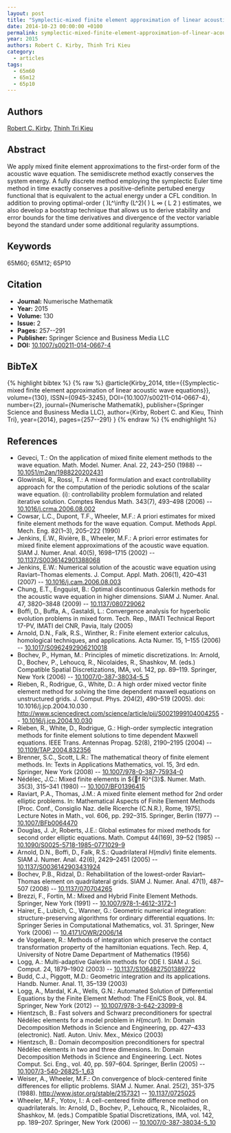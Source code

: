 ```yaml
---
layout: post
title: "Symplectic-mixed finite element approximation of linear acoustic wave equations"
date: 2014-10-23 00:00:00 +0100
permalink: symplectic-mixed-finite-element-approximation-of-linear-acoustic-wave-equations
year: 2015
authors: Robert C. Kirby, Thinh Tri Kieu
category:
  - articles
tags:
  - 65m60
  - 65m12
  - 65p10
---
```

 
## Authors
[Robert C. Kirby](authors/robert_c_kirby), [Thinh Tri Kieu](authors/thinh_tri_kieu)
 
## Abstract
We apply mixed finite element approximations to the first-order form of the acoustic wave equation. The semidiscrete method exactly conserves the system energy. A fully discrete method employing the symplectic Euler time method in time exactly conserves a positive-definite pertubed energy functional that is equivalent to the actual energy under a CFL condition. In addition to proving optimal-order \(  \)L^\\infty (L^2)\(  \) L ∞ ( L 2 ) estimates, we also develop a bootstrap technique that allows us to derive stability and error bounds for the time derivatives and divergence of the vector variable beyond the standard under some additional regularity assumptions.
 
## Keywords
65M60; 65M12; 65P10
 
## Citation
- **Journal:** Numerische Mathematik
- **Year:** 2015
- **Volume:** 130
- **Issue:** 2
- **Pages:** 257--291
- **Publisher:** Springer Science and Business Media LLC
- **DOI:** [10.1007/s00211-014-0667-4](https://doi.org/10.1007/s00211-014-0667-4)
 
## BibTeX
{% highlight bibtex %}
{% raw %}
@article{Kirby_2014,
  title={{Symplectic-mixed finite element approximation of linear acoustic wave equations}},
  volume={130},
  ISSN={0945-3245},
  DOI={10.1007/s00211-014-0667-4},
  number={2},
  journal={Numerische Mathematik},
  publisher={Springer Science and Business Media LLC},
  author={Kirby, Robert C. and Kieu, Thinh Tri},
  year={2014},
  pages={257--291}
}
{% endraw %}
{% endhighlight %}
 
## References
- Geveci, T.: On the application of mixed finite element methods to the wave equation. Math. Model. Numer. Anal. 22, 243–250 (1988) -- [10.1051/m2an/1988220202431](https://doi.org/10.1051/m2an/1988220202431)
- Glowinski, R., Rossi, T.: A mixed formulation and exact controllability approach for the computation of the periodic solutions of the scalar wave equation. (i): controllability problem formulation and related iterative solution. Comptes Rendus Math. 343(7), 493–498 (2006) -- [10.1016/j.crma.2006.08.002](https://doi.org/10.1016/j.crma.2006.08.002)
- Cowsar, L.C., Dupont, T.F., Wheeler, M.F.: A priori estimates for mixed finite element methods for the wave equation. Comput. Methods Appl. Mech. Eng. 82(1–3), 205–222 (1990)
- Jenkins, E.W., Rivière, B., Wheeler, M.F.: A priori error estimates for mixed finite element approximations of the acoustic wave equation. SIAM J. Numer. Anal. 40(5), 1698–1715 (2002) -- [10.1137/S0036142901388068](https://doi.org/10.1137/S0036142901388068)
- Jenkins, E.W.: Numerical solution of the acoustic wave equation using Raviart–Thomas elements. J. Comput. Appl. Math. 206(1), 420–431 (2007) -- [10.1016/j.cam.2006.08.003](https://doi.org/10.1016/j.cam.2006.08.003)
- Chung, E.T., Engquist, B.: Optimal discontinuous Galerkin methods for the acoustic wave equation in higher dimensions. SIAM J. Numer. Anal. 47, 3820–3848 (2009) -- [10.1137/080729062](https://doi.org/10.1137/080729062)
- Boffi, D., Buffa, A., Gastaldi, L.: Convergence analysis for hyperbolic evolution problems in mixed form. Tech. Rep., IMATI Technical Report 17-PV, IMATI del CNR, Pavia, Italy (2005)
- Arnold, D.N., Falk, R.S., Winther, R.: Finite element exterior calculus, homological techniques, and applications. Acta Numer. 15, 1–155 (2006) -- [10.1017/S0962492906210018](https://doi.org/10.1017/S0962492906210018)
- Bochev, P., Hyman, M.: Principles of mimetic discretizations. In: Arnold, D., Bochev, P., Lehoucq, R., Nicolaides, R., Shashkov, M. (eds.) Compatible Spatial Discretizations, IMA, vol. 142, pp. 89–119. Springer, New York (2006) -- [10.1007/0-387-38034-5_5](https://doi.org/10.1007/0-387-38034-5_5)
- Rieben, R., Rodrigue, G., White, D.: A high order mixed vector finite element method for solving the time dependent maxwell equations on unstructured grids. J. Comput. Phys. 204(2), 490–519 (2005). doi: 10.1016/j.jcp.2004.10.030 . http://www.sciencedirect.com/science/article/pii/S0021999104004255 -- [10.1016/j.jcp.2004.10.030](https://doi.org/10.1016/j.jcp.2004.10.030)
- Rieben, R., White, D., Rodrigue, G.: High-order symplectic integration methods for finite element solutions to time dependent Maxwell equations. IEEE Trans. Antennas Propag. 52(8), 2190–2195 (2004) -- [10.1109/TAP.2004.832356](https://doi.org/10.1109/TAP.2004.832356)
- Brenner, S.C., Scott, L.R.: The mathematical theory of finite element methods. In: Texts in Applications Mathematics, vol. 15, 3rd edn. Springer, New York (2008) -- [10.1007/978-0-387-75934-0](https://doi.org/10.1007/978-0-387-75934-0)
- Nédélec, J.C.: Mixed finite elements in ${f R}^{3}$. Numer. Math. 35(3), 315–341 (1980) -- [10.1007/BF01396415](https://doi.org/10.1007/BF01396415)
- Raviart, P.A., Thomas, J.M.: A mixed finite element method for 2nd order elliptic problems. In: Mathematical Aspects of Finite Element Methods [Proc. Conf., Consiglio Naz. delle Ricerche (C.N.R.), Rome, 1975]. Lecture Notes in Math., vol. 606, pp. 292–315. Springer, Berlin (1977) -- [10.1007/BFb0064470](https://doi.org/10.1007/BFb0064470)
- Douglas, J. Jr, Roberts, J.E.: Global estimates for mixed methods for second order elliptic equations. Math. Comput 44(169), 39–52 (1985) -- [10.1090/S0025-5718-1985-0771029-9](https://doi.org/10.1090/S0025-5718-1985-0771029-9)
- Arnold, D.N., Boffi, D., Falk, R.S.: Quadrilateral $H({m div})$ finite elements. SIAM J. Numer. Anal. 42(6), 2429–2451 (2005) -- [10.1137/S0036142903431924](https://doi.org/10.1137/S0036142903431924)
- Bochev, P.B., Ridzal, D.: Rehabilitation of the lowest-order Raviart–Thomas element on quadrilateral grids. SIAM J. Numer. Anal. 47(1), 487–507 (2008) -- [10.1137/070704265](https://doi.org/10.1137/070704265)
- Brezzi, F., Fortin, M.: Mixed and Hybrid Finite Element Methods. Springer, New York (1991) -- [10.1007/978-1-4612-3172-1](https://doi.org/10.1007/978-1-4612-3172-1)
- Hairer, E., Lubich, C., Wanner, G.: Geometric numerical integration: structure-preserving algorithms for ordinary differential equations. In: Springer Series in Computational Mathematics, vol. 31. Springer, New York (2006) -- [10.4171/OWR/2006/14](https://doi.org/10.4171/OWR/2006/14)
- de Vogelaere, R.: Methods of integration which preserve the contact transformation property of the hamiltonian equations. Tech. Rep. 4, University of Notre Dame Department of Mathematics (1956)
- Logg, A.: Multi-adaptive Galerkin methods for ODE I. SIAM J. Sci. Comput. 24, 1879–1902 (2003) -- [10.1137/S1064827501389722](https://doi.org/10.1137/S1064827501389722)
- Budd, C.J., Piggott, M.D.: Geometric integration and its applications. Handb. Numer. Anal. 11, 35–139 (2003)
- Logg, A., Mardal, K.A., Wells, G.N.: Automated Solution of Differential Equations by the Finite Element Method: The FEniCS Book, vol. 84. Springer, New York (2012) -- [10.1007/978-3-642-23099-8](https://doi.org/10.1007/978-3-642-23099-8)
- Hientzsch, B.: Fast solvers and Schwarz preconditioners for spectral Nédélec elements for a model problem in $H({m curl})$. In: Domain Decomposition Methods in Science and Engineering, pp. 427–433 (electronic). Natl. Auton. Univ. Mex., México (2003)
- Hientzsch, B.: Domain decomposition preconditioners for spectral Nédélec elements in two and three dimensions. In: Domain Decomposition Methods in Science and Engineering. Lect. Notes Comput. Sci. Eng., vol. 40, pp. 597–604. Springer, Berlin (2005) -- [10.1007/3-540-26825-1_63](https://doi.org/10.1007/3-540-26825-1_63)
- Weiser, A., Wheeler, M.F.: On convergence of block-centered finite differences for elliptic problems. SIAM J. Numer. Anal. 25(2), 351–375 (1988). http://www.jstor.org/stable/2157321 -- [10.1137/0725025](https://doi.org/10.1137/0725025)
- Wheeler, M.F., Yotov, I.: A cell-centered finite difference method on quadrilaterals. In: Arnold, D., Bochev, P., Lehoucq, R., Nicolaides, R., Shashkov, M. (eds.) Compatible Spatial Discretizations, IMA, vol. 142, pp. 189–207. Springer, New York (2006) -- [10.1007/0-387-38034-5_10](https://doi.org/10.1007/0-387-38034-5_10)

